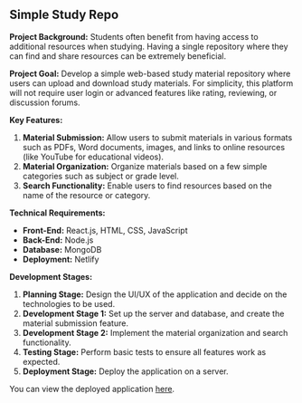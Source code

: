 ## Simple Study Repo

**Project Background:**
Students often benefit from having access to additional resources when studying. Having a single repository where they can find and share resources can be extremely beneficial.

**Project Goal:**
Develop a simple web-based study material repository where users can upload and download study materials. For simplicity, this platform will not require user login or advanced features like rating, reviewing, or discussion forums.

**Key Features:**
1. **Material Submission:** Allow users to submit materials in various formats such as PDFs, Word documents, images, and links to online resources (like YouTube for educational videos).
2. **Material Organization:** Organize materials based on a few simple categories such as subject or grade level.
3. **Search Functionality:** Enable users to find resources based on the name of the resource or category.

**Technical Requirements:**
- **Front-End:** React.js, HTML, CSS, JavaScript 
- **Back-End:** Node.js 
- **Database:** MongoDB 
- **Deployment:** Netlify

**Development Stages:**
1. **Planning Stage:** Design the UI/UX of the application and decide on the technologies to be used.
2. **Development Stage 1:** Set up the server and database, and create the material submission feature.
3. **Development Stage 2:** Implement the material organization and search functionality.
4. **Testing Stage:** Perform basic tests to ensure all features work as expected.
5. **Deployment Stage:** Deploy the application on a server.

You can view the deployed application [here](https://genuine-beignet-1df271.netlify.app).
